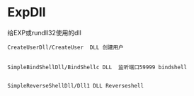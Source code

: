 # ExpDll
给EXP或rundll32使用的dll

```
CreateUserDll/CreateUser  DLL 创建用户


SimpleBindShellDll/BindShellc DLL  监听端口59999 bindshell


SimpleReverseShellDll/Dll1 DLL Reverseshell
```

